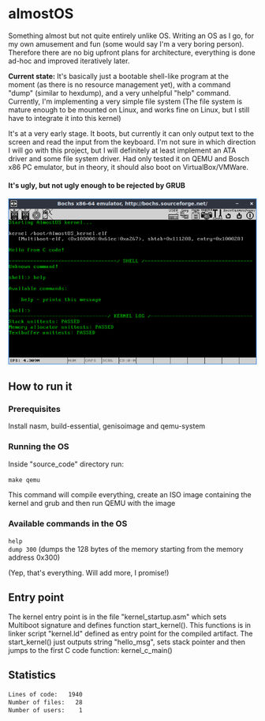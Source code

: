 # almostOS
Something almost but not quite entirely unlike OS. Writing an OS as I go, for my own amusement and fun (some would say I'm a very boring person). Therefore there are no big upfront plans for architecture, everything is done ad-hoc and improved iteratively later.

**Current state:** It's basically just a bootable shell-like program at the moment (as there is no resource management yet), with a command "dump" (similar to hexdump), and a very unhelpful "help" command. Currently, I'm implementing a very simple file system (The file system is mature enough to be mounted on Linux, and works fine on Linux, but I still have to integrate it into this kernel)

It's at a very early stage. It boots, but currently it can only output text to the screen and read the input from the keyboard. I'm not sure in which direction I will go with this project, but I will definitely at least implement an ATA driver and some file system driver. Had only tested it on QEMU and Bosch x86 PC emulator, but in theory, it should also boot on VirtualBox/VMWare.

#### It's ugly, but not ugly enough to be rejected by GRUB
![almostOS](/almostOS.png?raw=true "almostOS")

## How to run it

### Prerequisites
Install nasm, build-essential, genisoimage and qemu-system

### Running the OS
Inside "source_code" directory run:

`make qemu`

This command will compile everything, create an ISO image containing the kernel and grub and then run QEMU with the image

### Available commands in the OS

`help`  
`dump 300`  (dumps the 128 bytes of the memory starting from the memory address 0x300)

(Yep, that's everything. Will add more, I promise!)

## Entry point

The kernel entry point is in the file "kernel_startup.asm" which sets Multiboot signature and defines function start_kernel(). This functions is in linker script "kernel.ld" defined as entry point for the compiled artifact. The start_kernel() just outputs string "hello_msg", sets stack pointer and then jumps to the first C code function: kernel_c_main()

## Statistics

```
Lines of code:   1940
Number of files:   28
Number of users:    1
```
